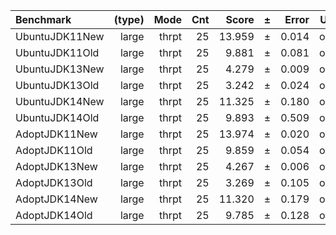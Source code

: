 Benchmark | (type) | Mode | Cnt | Score | ± | Error | Units
:---------|-------:|-----:|----:|------:|---|------:|-----:
UbuntuJDK11New | large | thrpt | 25 | 13.959 | ± | 0.014 | ops/s
UbuntuJDK11Old | large | thrpt | 25 | 9.881 | ± | 0.081 | ops/s
UbuntuJDK13New | large | thrpt | 25 | 4.279 | ± | 0.009 | ops/s
UbuntuJDK13Old | large | thrpt | 25 | 3.242 | ± | 0.024 | ops/s
UbuntuJDK14New | large | thrpt | 25 | 11.325 | ± | 0.180 | ops/s
UbuntuJDK14Old | large | thrpt | 25 | 9.893 | ± | 0.509 | ops/s
AdoptJDK11New | large | thrpt | 25 | 13.974 | ± | 0.020 | ops/s
AdoptJDK11Old | large | thrpt | 25 | 9.859 | ± | 0.054 | ops/s
AdoptJDK13New | large | thrpt | 25 | 4.267 | ± | 0.006 | ops/s
AdoptJDK13Old | large | thrpt | 25 | 3.269 | ± | 0.105 | ops/s
AdoptJDK14New | large | thrpt | 25 | 11.320 | ± | 0.179 | ops/s
AdoptJDK14Old | large | thrpt | 25 | 9.785 | ± | 0.128 | ops/s
